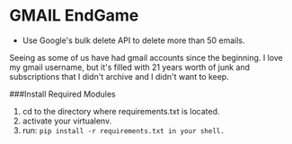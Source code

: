 # GMAIL EndGame
* Use Google's bulk delete API to delete more than 50 emails.
 
Seeing as some of us have had gmail accounts since the beginning.
I love my gmail username, but it's filled with 21 years worth of junk and subscriptions
that I didn't archive and I didn't want to keep.


###Install Required Modules
1. cd to the directory where requirements.txt is located.
2. activate your virtualenv.
3. run: `pip install -r requirements.txt in your shell.`

